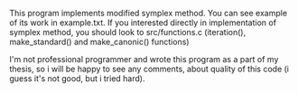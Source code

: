 This program implements modified symplex method.
You can see example of its work in example.txt.
If you interested directly in implementation of symplex method,
you should look to src/functions.c (iteration(), make_standard() and make_canonic() functions)

I'm not professional programmer and wrote this program as a part of my thesis,
so i will be happy to see any comments, about quality of this code (i guess it's not good, but i tried hard).
